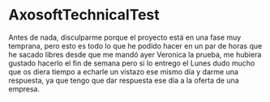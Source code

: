 # AxosoftTechnicalTest
Antes de nada, disculparme porque el proyecto está en una fase muy temprana, pero esto es todo lo que he podido hacer en un par de horas que he sacado libres desde que me mandó ayer Veronica la prueba, me hubiera gustado hacerlo el fin de semana pero si lo entrego el Lunes dudo mucho que os diera tiempo a echarle un vistazo ese mismo día y darme una respuesta, ya que tengo que dar respuesta ese día a la oferta de una empresa.
